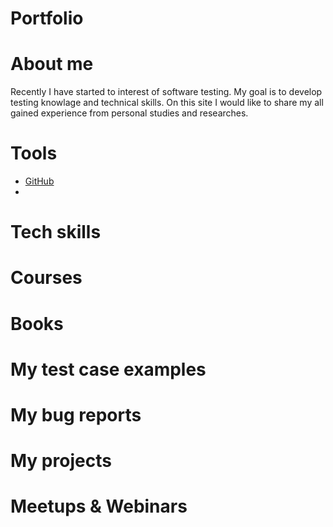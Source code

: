 # Portfolio
# About me
Recently I have started to interest of software testing. 
My goal is to develop testing knowlage and technical skills. On this site I would like to share my all gained experience from personal studies and researches.
# Tools
* [GitHub](https://github.com/)
* 
# Tech skills
# Courses
# Books
# My test case examples
# My bug reports
# My projects
# Meetups & Webinars

